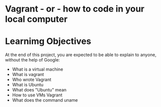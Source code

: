 # Vagrant - or - how to code in your local computer

# Learnimg Objectives

 At the end of this project, you are expected to be able to explain to anyone, without the help of Google:

- What is a virtual machine
- What is vagrant
- Who wrote Vagrant
- What is Ubuntu
- What does "Ubuntu" mean
- How to use VMs Vagrant
- What does the command uname
